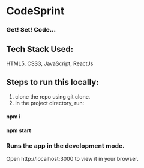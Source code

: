 # CodeSprint

### Get! Set! Code...

## Tech Stack Used:

HTML5, CSS3, JavaScript, ReactJs

## Steps to run this locally:

1. clone the repo using git clone.
2. In the project directory, run:
#### npm i
#### npm start
### Runs the app in the development mode.
Open http://localhost:3000 to view it in your browser.
